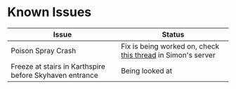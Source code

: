 # Known Issues

| Issue | Status |
| ------------- | ------------- |
| Poison Spray Crash | Fix is being worked on, check [this thread](https://discord.com/channels/622502918498811907/1107773353143574538) in Simon's server |
| Freeze at stairs in Karthspire before Skyhaven entrance | Being looked at |
